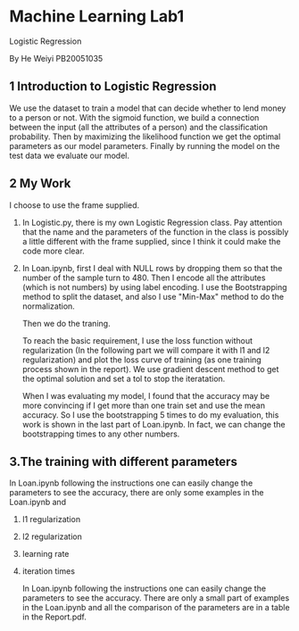 # **Machine Learning Lab1**

Logistic Regression

By He Weiyi PB20051035

## **1 Introduction to Logistic Regression**
We use the dataset to train a model that can decide whether to lend money to a person or not. With the sigmoid function, we build a connection between the input (all the attributes of a person) and the classification probability. Then by maximizing the likelihood function we get the optimal parameters as our model parameters. Finally by running the model on the test data we evaluate our model.

## **2 My Work**
I choose to use the frame supplied.

1. In Logistic.py, there is my own Logistic Regression class. Pay attention that the name and the parameters of the function in the class is possibly a little different with the frame supplied, since I think it could make the code more clear.

2. In Loan.ipynb, first I deal with NULL rows by dropping them so that the number of the sample turn to 480. Then I encode all the attributes (which is not numbers) by using label encoding. I use the Bootstrapping method to split the dataset, and also I use "Min-Max" method to do the normalization.

    Then we do the traning.

    To reach the basic requirement, I use the loss function without regularization (In the following part we will compare it with l1 and l2 regularization) and plot the loss curve of training (as one training process shown in the report). We use gradient descent method to get the optimal solution and set a tol to stop the iteratation.

    When I was evaluating my model, I found that the accuracy may be more convincing if I get more than one train set and use the mean accuracy. So I use the bootstrapping 5 times to do my evaluation, this work is shown in the last part of Loan.ipynb. In fact, we can change the bootstrapping times to any other numbers.

## **3.The training with different parameters**
In Loan.ipynb following the instructions one can easily change the parameters to see the accuracy, there are only some examples in the Loan.ipynb and
1. l1 regularization
2. l2 regularization
3. learning rate
4. iteration times

   In Loan.ipynb following the instructions one can easily change the parameters to see the accuracy. There are only a small part of examples in the Loan.ipynb and all the comparison of the parameters are in a table in the Report.pdf.